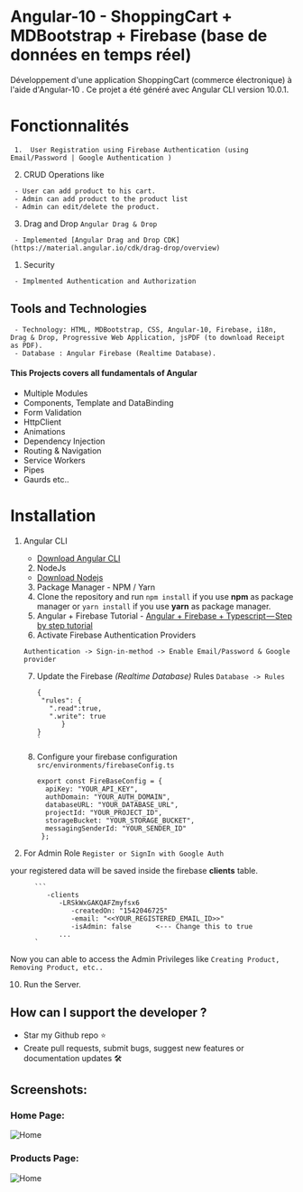 #  Angular-10 - ShoppingCart + MDBootstrap + Firebase (base de données en temps réel) 
Développement d'une application ShoppingCart (commerce électronique) à l'aide d'Angular-10 .
Ce projet a été généré avec Angular CLI version 10.0.1.
#  Fonctionnalités
     1.  User Registration using Firebase Authentication (using Email/Password | Google Authentication )
   2.  CRUD Operations like

     - User can add product to his cart.
     - Admin can add product to the product list
     - Admin can edit/delete the product.

   3. Drag and Drop `Angular Drag & Drop`

     - Implemented [Angular Drag and Drop CDK](https://material.angular.io/cdk/drag-drop/overview)

   1.  Security

     - Implmented Authentication and Authorization
## Tools and Technologies

     - Technology: HTML, MDBootstrap, CSS, Angular-10, Firebase, i18n, Drag & Drop, Progressive Web Application, jsPDF (to download Receipt as PDF).
     - Database : Angular Firebase (Realtime Database).
#### This Projects covers all fundamentals of Angular

- Multiple Modules
- Components, Template and DataBinding
- Form Validation
- HttpClient
- Animations
- Dependency Injection
- Routing & Navigation
- Service Workers
- Pipes
- Gaurds etc..
# Installation

1.  Angular CLI
    - [Download Angular CLI](https://cli.angular.io/)
    2.  NodeJs
    - [Download Nodejs](https://nodejs.org/en/download/)
    3.  Package Manager - NPM / Yarn
    4.  Clone the repository and run `npm install` if you use **npm** as package manager or `yarn install` if you use **yarn** as package manager.
    5.  Angular + Firebase Tutorial - [Angular + Firebase + Typescript — Step by step tutorial](https://medium.com/factory-mind/angular-firebase-typescript-step-by-step-tutorial-2ef887fc7d71)
    6.  Activate Firebase Authentication Providers

    `Authentication -> Sign-in-method -> Enable Email/Password & Google provider`

    7.  Update the Firebase _(Realtime Database)_ Rules
         `Database -> Rules`

           ```
           {
            "rules": {
              ".read":true,
              ".write": true
                 }
          }
           `
    8.  Configure your firebase configuration `src/environments/firebaseConfig.ts`
          ```
         export const FireBaseConfig = {
            apiKey: "YOUR_API_KEY",
            authDomain: "YOUR_AUTH_DOMAIN",
            databaseURL: "YOUR_DATABASE_URL",
            projectId: "YOUR_PROJECT_ID",
            storageBucket: "YOUR_STORAGE_BUCKET",
            messagingSenderId: "YOUR_SENDER_ID"
           };
          ```
9.  For Admin Role `Register or SignIn with Google Auth`

your registered data will be saved inside the firebase **clients** table.
 
      
          ```
             -clients
                -LRSkWxGAKQAFZmyfsx6
                   -createdOn: "1542046725"
                   -email: "<<YOUR_REGISTERED_EMAIL_ID>>"
                   -isAdmin: false      <--- Change this to true
                ...
          `
          
 
Now you can able to access the Admin Privileges like `Creating Product, Removing Product, etc..`

10. Run the Server.


## How can I support the developer ?

- Star my Github repo ⭐
- Create pull requests, submit bugs, suggest new features or documentation updates 🛠

## Screenshots:

### Home Page:

![Home](https://user-images.githubusercontent.com/39752128/113197261-fa0c8f00-9253-11eb-8801-44d15990d69c.PNG)

### Products Page:

![Home](https://user-images.githubusercontent.com/39752128/113197506-4952bf80-9254-11eb-8843-0409bbbbae3f.PNG)
